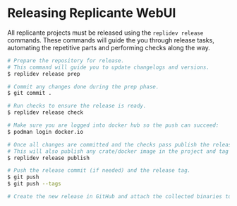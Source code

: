 # Releasing Replicante WebUI

All replicante projects must be released using the `replidev release` commands.
These commands will guide the you through release tasks,
automating the repetitive parts and performing checks along the way.

```bash
# Prepare the repository for release.
# This command will guide you to update changelogs and versions.
$ replidev release prep

# Commit any changes done during the prep phase.
$ git commit .

# Run checks to ensure the release is ready.
$ replidev release check

# Make sure you are logged into docker hub so the push can succeed:
$ podman login docker.io

# Once all changes are committed and the checks pass publish the release.
# This will also publish any crate/docker image in the project and tag the current commit.
$ replidev release publish

# Push the release commit (if needed) and the release tag.
$ git push
$ git push --tags

# Create the new release in GitHub and attach the collected binaries to it.
```
